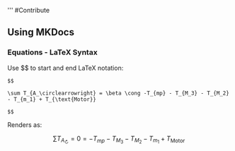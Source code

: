 '''
#Contribute
## Using MKDocs
### Equations - LaTeX Syntax
Use $$ to start and end LaTeX notation:

```
$$

\sum T_{A_\circlearrowright} = \beta \cong -T_{mp} - T_{M_3} - T_{M_2} - T_{m_1} + T_{\text{Motor}}

$$
```


Renders as:

$$
\sum T_{A_\circlearrowright} = 0 = -T_{mp} - T_{M_3} - T_{M_2} - T_{m_1} + T_{\text{Motor}}
$$
